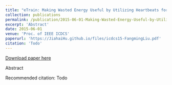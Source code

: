 ```yaml
---
title: "eTrain: Making Wasted Energy Useful by Utilizing Heartbeats for Mobile Data Transmissions"
collection: publications
permalink: /publication/2015-06-01-Making-Wasted-Energy-Useful-by-Utilizing-Heartbeats-for-Mobile-Data-Transmissions
excerpt: 'Abstract'
date: 2015-06-01
venue: 'Proc. of IEEE ICDCS'
paperurl: 'https://JiahaiHu.github.io/files/icdcs15-FangmingLiu.pdf'
citation: 'Todo'
---
```


<a href='https://JiahaiHu.github.io/files/icdcs15-FangmingLiu.pdf'>Download paper here</a>

Abstract

Recommended citation: Todo